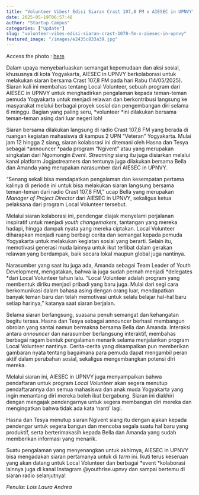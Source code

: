 ```yaml
---
title: "Volunteer Vibes! Edisi Siaran Crast 107,8 FM x AIESEC in UPNVY"
date: 2025-05-19T06:57:48
author: "Startup Campus"
categories: ["Update"]
slug: "volunteer-vibes-edisi-siaran-crast-1078-fm-x-aiesec-in-upnvy"
featured_image: "/images/e2435c833a39.jpg"
---
```


Access the photo : [here](https://drive.google.com/file/d/1g7j-Pp6792cOxkpFBaQPQG8oBzpM9tNE/view?usp=drive_link)

Dalam upaya menyebarluaskan semangat kepemudaan dan aksi sosial, khususnya di kota Yogyakarta, AIESEC in UPNVY berkolaborasi untuk melakukan siaran bersama Crast 107,8 FM pada hari Rabu (14/05/2025). Siaran kali ini membahas tentang Local Volunteer, sebuah program dari AIESEC in UPNVY untuk menghadirkan pengalaman kepada teman-teman pemuda Yogyakarta untuk menjadi relawan dan berkontribusi langsung ke masyarakat melalui berbagai proyek sosial dan pengembangan diri selama 6 minggu. Bagian yang paling seru, *volunteer *ini dilakukan bersama teman-teman asing dari luar negeri loh!

Siaran bersama dilakukan langsung di radio Crast 107,8 FM yang berada di ruangan kegiatan mahasiswa di kampus 2 UPN “Veteran” Yogyakarta. Mulai jam 12 hingga 2 siang, siaran kolaborasi ini ditemani oleh Hasna dan Tesya sebagai *announcer *pada program “Ngivent” atau yang merupakan singkatan dari Ngomongin *Event.* *Streaming* siang itu juga disiarkan melalui kanal platform Jogjastreamers dan tentunya juga dilakukan bersama Bella dan Amanda yang merupakan narasumber dari AIESEC in UPNVY.

“Senang sekali bisa mendapatkan pengalaman dan kesempatan pertama kalinya di periode ini untuk bisa melakukan siaran langsung bersama teman-teman dari radio Crast 107,8 FM,” ucap Bella yang merupakan *Manager of Project Director* dari AIESEC in UPNVY, sekaligus ketua pelaksana dari program Local Volunteer tersebut.

Melalui siaran kolaborasi ini, pendengar diajak menyelami perjalanan inspiratif untuk menjadi *youth changemakers*, tantangan yang mereka hadapi, hingga dampak nyata yang mereka ciptakan. Local Volunteer diharapkan menjadi ruang berbagi cerita dan semangat kepada pemuda Yogyakarta untuk melakukan kegiatan sosial yang berarti. Selain itu, memotivasi generasi muda lainnya untuk ikut terlibat dalam gerakan relawan yang berdampak, baik secara lokal maupun global juga nantinya.

Narasumber yang saat itu juga ada, Amanda sebagai Team Leader of Youth Development, mengatakan, bahwa ia juga sudah pernah menjadi *delegates *dari Local Volunteer tahun lalu. “Local Volunteer adalah program yang membentuk diriku menjadi pribadi yang baru juga. Mulai dari segi cara berkomunikasi dalam bahasa asing dengan orang luar, mendapatkan banyak teman baru dan telah memotivasi untuk selalu belajar hal-hal baru setiap harinya,” katanya saat siaran berjalan. 

Selama siaran berlangsung, suasana penuh semangat dan kehangatan begitu terasa. Hasna dan Tesya sebagai announcer berhasil membangun obrolan yang santai namun bermakna bersama Bella dan Amanda. Interaksi antara *announcer* dan narasumber berlangsung interaktif, membahas berbagai ragam bentuk pengalaman menarik selama menjalankan program Local Volunteer nantinya. Cerita-cerita yang disampaikan pun memberikan gambaran nyata tentang bagaimana para pemuda dapat mengambil peran aktif dalam perubahan sosial, sekaligus mengembangkan potensi diri mereka.

Melalui siaran ini, AIESEC in UPNVY juga menyampaikan bahwa pendaftaran untuk program *Local Volunteer* akan segera menutup pendaftarannya dan semua mahasiswa dan anak muda Yogyakarta yang ingin menantang diri mereka boleh ikut bergabung. Siaran ini diakhiri dengan mengajak pendengarnya untuk segera membangun diri mereka dan mengingatkan bahwa tidak ada kata ‘nanti’ lagi. 

Hasna dan Tesya menutup siaran Ngivent siang itu dengan ajakan kepada pendengar untuk segera bangun dan mencoba segala suatu hal baru yang produktif, serta berterimakasih kepada Bella dan Amanda yang sudah memberikan informasi yang menarik. 

Suatu pengalaman yang menyenangkan untuk akhirnya, AIESEC in UPNVY bisa mengadakan siaran pertamanya untuk di *term* ini. Ikuti terus keseruan yang akan datang untuk Local Volunteer dan berbagai *event *kolaborasi lainnya juga di kanal Instagram @youthrise.upnvy dan sampai bertemu di siaran radio selanjutnya!

*Penulis: Lois Laura Andrea*
